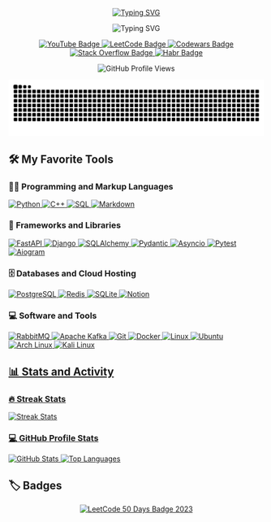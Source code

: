 <p align="center">
  <a href="https://github.com/cl7paBka">
    <img src="https://readme-typing-svg.demolab.com?font=Matemasie&size=36&letterSpacing=letter-spacing%3A+-1px;&duration=1&pause=3000&color=007A7C&center=true&vCenter=true&repeat=false&width=435&lines=Hey%2C+I'm+cl7paBka!" alt="Typing SVG" /></a>
</p>

<p align="center">
  <img src="https://readme-typing-svg.demolab.com?font=Matemasie&size=28&letterSpacing=letter-spacing%3A+-1px;&duration=8000&pause=1500&color=007A7C&center=true&vCenter=true&width=500&lines=Python+developer+%E2%9A%99%EF%B8%8F;Always+learning+new+things+%F0%9F%93%9A;Code+%F0%9F%92%BB+Optimize+%F0%9F%94%A7+Repeat+%F0%9F%94%84" alt="Typing SVG" /></a>
</p>

<p align="center">
  <a href="https://www.youtube.com/@l7pucocka21">
    <img src="https://img.shields.io/badge/YouTube-007A7C?style=plastic&logo=youtube&logoColor=C0C0C0" alt="YouTube Badge"/>
  </a>
  <a href="https://leetcode.com/u/pegucka/">
    <img src="https://img.shields.io/badge/LeetCode-007A7C?style=plastic&logo=leetcode&logoColor=C0C0C0" alt="LeetCode Badge"/>
  </a>
  <a href="https://www.codewars.com/users/cl7paBka">
    <img src="https://img.shields.io/badge/Codewars-007A7C?style=plastic&logo=codewars&logoColor=C0C0C0" alt="Codewars Badge"/>
  </a>
  <a href="https://stackoverflow.com/users/23312054/ubuntu4you">
    <img src="https://img.shields.io/badge/StackOverflow-007A7C?style=plastic&logo=stackoverflow&logoColor=C0C0C0" alt="Stack Overflow Badge"/>
  </a>

  <a href="https://habr.com/ru/users/cl7paBka/">
    <img src="https://img.shields.io/badge/Habr-007A7C?style=plastic&logo=habr&logoColor=C0C0C0" alt="Habr Badge"/>
  </a>

</p>

<p align="center">
  <img src="https://komarev.com/ghpvc/?username=cl7paBka&color=007A7C&style=plastic" alt="GitHub Profile Views">
</p>


<p align="center">
  <a href="https://leetcode.com/u/pegucka/">
    <img src="https://raw.githubusercontent.com/cl7paBka/cl7paBka/output/snake.svg"" alt="LeetCode 50 Days Badge 2023"/>
  </a>
</p>


<h2>🛠️ My Favorite Tools</h2>

<h3>👨‍💻 Programming and Markup Languages</h3>
<p>
  <a href="https://github.com/search?q=user%3ADenverCoder1+language%3Apython">
    <img alt="Python" src="https://img.shields.io/badge/Python-14354C.svg?logo=python&logoColor=white">
  </a>
  <a href="https://github.com/search?q=user%3ADenverCoder1+language%3Acpp">
    <img alt="C++" src="https://custom-icon-badges.demolab.com/badge/C++-9C033A.svg?logo=cpp2&logoColor=white">
  </a>
  <a href="https://github.com/search?q=user%3ADenverCoder1+language%3Asql">
    <img alt="SQL" src="https://custom-icon-badges.demolab.com/badge/SQL-025E8C.svg?logo=database&logoColor=white">
  </a>
  <a href="https://github.com/search?q=user%3ADenverCoder1+language%3Amarkdown">
    <img alt="Markdown" src="https://img.shields.io/badge/Markdown-000000.svg?logo=markdown&logoColor=white">
  </a>
</p>

<h3>🧰 Frameworks and Libraries</h3>
<p>
  <a href="#">
    <img alt="FastAPI" src="https://img.shields.io/badge/FastAPI-009688.svg?logo=fastapi&logoColor=white">
  </a>
   <a href="#">
    <img alt="Django" src="https://img.shields.io/badge/Django-092E20.svg?logo=django&logoColor=white">
  </a>
  <a href="#">
    <img alt="SQLAlchemy" src="https://img.shields.io/badge/SQLAlchemy-D71A1A.svg?logo=sqlalchemy&logoColor=white">
  </a>
  <a href="#">
    <img alt="Pydantic" src="https://img.shields.io/badge/Pydantic-0A0A0A.svg?logo=pydantic&logoColor=white">
  </a>
  <a href="#">
    <img alt="Asyncio" src="https://img.shields.io/badge/Asyncio-499BE4.svg?logo=python&logoColor=white">
  </a>
  <a href="#">
    <img alt="Pytest" src="https://img.shields.io/badge/Pytest-0A9EDC.svg?logo=pytest&logoColor=white">
  </a>
  <a href="#">
    <img alt="Aiogram" src="https://img.shields.io/badge/Aiogram-2CA5E0.svg?logo=telegram&logoColor=white">
  </a>
</p>

<h3>🗄️ Databases and Cloud Hosting</h3>
<p>
  <a href="#">
    <img alt="PostgreSQL" src="https://img.shields.io/badge/PostgreSQL-316192.svg?logo=postgresql&logoColor=white">
  </a>
  <a href="#">
    <img alt="Redis" src="https://img.shields.io/badge/Redis-DC382D.svg?logo=redis&logoColor=white">
  </a>
  <a href="#">
    <img alt="SQLite" src="https://img.shields.io/badge/SQLite-07405e.svg?logo=sqlite&logoColor=white">
  </a>
  <a href="#">
    <img alt="Notion" src="https://img.shields.io/badge/Notion-010101.svg?logo=notion&logoColor=white">
  </a>
</p>

<h3>💻 Software and Tools</h3>
<p>
  <a href="#">
    <img alt="RabbitMQ" src="https://img.shields.io/badge/RabbitMQ-FF6600.svg?logo=rabbitmq&logoColor=white">
  </a>
  <a href="#">
    <img alt="Apache Kafka" src="https://img.shields.io/badge/Apache%20Kafka-231F20.svg?logo=apachekafka&logoColor=white">
  </a>
  <a href="#">
    <img alt="Git" src="https://img.shields.io/badge/Git-F05033.svg?logo=git&logoColor=white">
  </a>
  <a href="#">
    <img alt="Docker" src="https://img.shields.io/badge/Docker-2496ED.svg?logo=docker&logoColor=white">
  </a>
  <a href="#">
    <img alt="Linux" src="https://img.shields.io/badge/Linux-FCC624.svg?logo=linux&logoColor=black">
  </a>
  <a href="#">
    <img alt="Ubuntu" src="https://img.shields.io/badge/Ubuntu-E95420.svg?logo=ubuntu&logoColor=white">
  </a>
  <a href="#">
    <img alt="Arch Linux" src="https://img.shields.io/badge/Arch%20Linux-1793D1.svg?logo=arch-linux&logoColor=white">
  </a>
  <a href="#">
    <img alt="Kali Linux" src="https://img.shields.io/badge/Kali%20Linux-557C94.svg?logo=kalilinux&logoColor=white">
  </a>
  <a href="#">
</p>

<h2>📊 Stats and Activity</h2>

<h3>🔥 Streak Stats</h3>
<p>
  <img title="🔥 Get streak stats for your profile at git.io/streak-stats" alt="Streak Stats" src="https://github-readme-streak-stats-eight.vercel.app/?user=cl7paBka&theme=monokai-metallian&hide_border=true&short_numbers=true">
</p>

<h3>💻 GitHub Profile Stats</h3>
<p>
  <a href="https://github.com/anuraghazra/github-readme-stats">
    <img alt="GitHub Stats" src="https://denvercoder1-github-readme-stats.vercel.app/api/?username=cl7paBka&show_icons=true&include_all_commits=true&count_private=true&theme=react&hide_border=true&bg_color=1F222E&title_color=F85D7F&icon_color=F8D866" height="192px">
  </a>
  <a href="https://github.com/anuraghazra/github-readme-stats">
    <img alt="Top Languages" src="https://denvercoder1-github-readme-stats.vercel.app/api/top-langs/?username=cl7paBka&langs_count=8&layout=compact&theme=react&hide_border=true&bg_color=1F222E&title_color=F85D7F&icon_color=F8D866&hide=Jupyter%20Notebook,Roff" height="192px">
  </a>
</p>

<h2>🏷️ Badges</h2>
<p align="center">
  <a href="https://leetcode.com/u/pegucka/">
    <img src="https://i.postimg.cc/3RhdmyX7/image.png" width="250px" alt="LeetCode 50 Days Badge 2023">
  </a>
</p>




